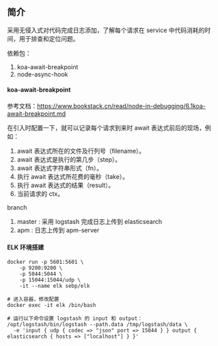 ## 简介

采用无侵入式对代码完成日志添加，了解每个请求在 service 中代码消耗的时间，用于排查和定位问题。

依赖包：

1. koa-await-breakpoint
2. node-async-hook

#### koa-await-breakpoint

参考文档：https://www.bookstack.cn/read/node-in-debugging/6.1koa-await-breakpoint.md

在引入时配置一下，就可以记录每个请求到来时 await 表达式前后的现场，例如：

1. await 表达式所在的文件及行列号（filename）。
2. await 表达式是执行的第几步（step）。
3. await 表达式字符串形式（fn）。
4. 执行 await 表达式所花费的毫秒（take）。
5. 执行 await 表达式的结果（result）。
6. 当前请求的 ctx。

branch

1. master : 采用 logstash 完成日志上传到 elasticsearch
2. apm : 日志上传到 apm-server

#### ELK 环境搭建

```
docker run -p 5601:5601 \
    -p 9200:9200 \
    -p 5044:5044 \
    -p 15044:15044/udp \
    -it --name elk sebp/elk
```

```
# 进入容器，修改配置
docker exec -it elk /bin/bash

# 运行以下命令设置 logstash 的 input 和 output：
/opt/logstash/bin/logstash --path.data /tmp/logstash/data \
  -e 'input { udp { codec => "json" port => 15044 } } output { elasticsearch { hosts => ["localhost"] } }'
```
